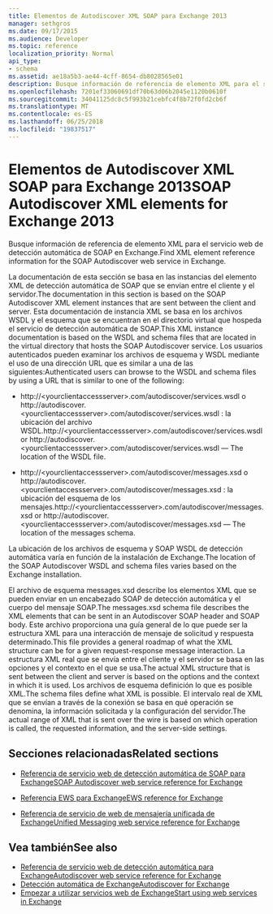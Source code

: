 ```yaml
---
title: Elementos de Autodiscover XML SOAP para Exchange 2013
manager: sethgros
ms.date: 09/17/2015
ms.audience: Developer
ms.topic: reference
localization_priority: Normal
api_type:
- schema
ms.assetid: ae18a5b3-ae44-4cff-8654-db8028565e01
description: Busque información de referencia de elemento XML para el servicio web de detección automática de SOAP en Exchange.
ms.openlocfilehash: 7201ef33060691df70b63d06b2045e1120b0610f
ms.sourcegitcommit: 34041125dc8c5f993b21cebfc4f8b72f0fd2cb6f
ms.translationtype: MT
ms.contentlocale: es-ES
ms.lasthandoff: 06/25/2018
ms.locfileid: "19837517"
---
```

# <a name="soap-autodiscover-xml-elements-for-exchange-2013"></a><span data-ttu-id="e889c-103">Elementos de Autodiscover XML SOAP para Exchange 2013</span><span class="sxs-lookup"><span data-stu-id="e889c-103">SOAP Autodiscover XML elements for Exchange 2013</span></span>

<span data-ttu-id="e889c-104">Busque información de referencia de elemento XML para el servicio web de detección automática de SOAP en Exchange.</span><span class="sxs-lookup"><span data-stu-id="e889c-104">Find XML element reference information for the SOAP Autodiscover web service in Exchange.</span></span>
  
<span data-ttu-id="e889c-105">La documentación de esta sección se basa en las instancias del elemento XML de detección automática de SOAP que se envían entre el cliente y el servidor.</span><span class="sxs-lookup"><span data-stu-id="e889c-105">The documentation in this section is based on the SOAP Autodiscover XML element instances that are sent between the client and server.</span></span> <span data-ttu-id="e889c-106">Esta documentación de instancia XML se basa en los archivos WSDL y el esquema que se encuentran en el directorio virtual que hospeda el servicio de detección automática de SOAP.</span><span class="sxs-lookup"><span data-stu-id="e889c-106">This XML instance documentation is based on the WSDL and schema files that are located in the virtual directory that hosts the SOAP Autodiscover service.</span></span> <span data-ttu-id="e889c-107">Los usuarios autenticados pueden examinar los archivos de esquema y WSDL mediante el uso de una dirección URL que es similar a una de las siguientes:</span><span class="sxs-lookup"><span data-stu-id="e889c-107">Authenticated users can browse to the WSDL and schema files by using a URL that is similar to one of the following:</span></span>
  
- <span data-ttu-id="e889c-108">http://\<yourclientaccessserver\>.com/autodiscover/services.wsdl o http://autodiscover.\<yourclientaccessserver\>.com/autodiscover/services.wsdl : la ubicación del archivo WSDL.</span><span class="sxs-lookup"><span data-stu-id="e889c-108">http://\<yourclientaccessserver\>.com/autodiscover/services.wsdl or http://autodiscover.\<yourclientaccessserver\>.com/autodiscover/services.wsdl — The location of the WSDL file.</span></span>
    
- <span data-ttu-id="e889c-109">http://\<yourclientaccessserver\>.com/autodiscover/messages.xsd o http://autodiscover.\<yourclientaccessserver\>.com/autodiscover/messages.xsd : la ubicación del esquema de los mensajes.</span><span class="sxs-lookup"><span data-stu-id="e889c-109">http://\<yourclientaccessserver\>.com/autodiscover/messages.xsd or http://autodiscover.\<yourclientaccessserver\>.com/autodiscover/messages.xsd — The location of the messages schema.</span></span>
    
<span data-ttu-id="e889c-110">La ubicación de los archivos de esquema y SOAP WSDL de detección automática varía en función de la instalación de Exchange.</span><span class="sxs-lookup"><span data-stu-id="e889c-110">The location of the SOAP Autodiscover WSDL and schema files varies based on the Exchange installation.</span></span>
  
<span data-ttu-id="e889c-111">El archivo de esquema messages.xsd describe los elementos XML que se pueden enviar en un encabezado SOAP de detección automática y el cuerpo del mensaje SOAP.</span><span class="sxs-lookup"><span data-stu-id="e889c-111">The messages.xsd schema file describes the XML elements that can be sent in an Autodiscover SOAP header and SOAP body.</span></span> <span data-ttu-id="e889c-112">Este archivo proporciona una guía general de lo que puede ser la estructura XML para una interacción de mensaje de solicitud y respuesta determinado.</span><span class="sxs-lookup"><span data-stu-id="e889c-112">This file provides a general roadmap of what the XML structure can be for a given request-response message interaction.</span></span> <span data-ttu-id="e889c-113">La estructura XML real que se envía entre el cliente y el servidor se basa en las opciones y el contexto en el que se usa.</span><span class="sxs-lookup"><span data-stu-id="e889c-113">The actual XML structure that is sent between the client and server is based on the options and the context in which it is used.</span></span> <span data-ttu-id="e889c-114">Los archivos de esquema definición lo que es posible XML.</span><span class="sxs-lookup"><span data-stu-id="e889c-114">The schema files define what XML is possible.</span></span> <span data-ttu-id="e889c-115">El intervalo real de XML que se envían a través de la conexión se basa en qué operación se denomina, la información solicitada y la configuración del servidor.</span><span class="sxs-lookup"><span data-stu-id="e889c-115">The actual range of XML that is sent over the wire is based on which operation is called, the requested information, and the server-side settings.</span></span> 
  
## <a name="related-sections"></a><span data-ttu-id="e889c-116">Secciones relacionadas</span><span class="sxs-lookup"><span data-stu-id="e889c-116">Related sections</span></span>
<span data-ttu-id="e889c-117"><a name="bk_RelatedSections"> </a></span><span class="sxs-lookup"><span data-stu-id="e889c-117"></span></span>

- [<span data-ttu-id="e889c-118">Referencia de servicio web de detección automática de SOAP para Exchange</span><span class="sxs-lookup"><span data-stu-id="e889c-118">SOAP Autodiscover web service reference for Exchange</span></span>](soap-autodiscover-web-service-reference-for-exchange.md)
    
- [<span data-ttu-id="e889c-119">Referencia EWS para Exchange</span><span class="sxs-lookup"><span data-stu-id="e889c-119">EWS reference for Exchange</span></span>](ews-reference-for-exchange.md)
    
- [<span data-ttu-id="e889c-120">Referencia de servicio de web de mensajería unificada de Exchange</span><span class="sxs-lookup"><span data-stu-id="e889c-120">Unified Messaging web service reference for Exchange</span></span>](unified-messaging-web-service-reference-for-exchange.md)
    
## <a name="see-also"></a><span data-ttu-id="e889c-121">Vea también</span><span class="sxs-lookup"><span data-stu-id="e889c-121">See also</span></span>

- [<span data-ttu-id="e889c-122">Referencia de servicio web de detección automática para Exchange</span><span class="sxs-lookup"><span data-stu-id="e889c-122">Autodiscover web service reference for Exchange</span></span>](autodiscover-web-service-reference-for-exchange.md)
- [<span data-ttu-id="e889c-123">Detección automática de Exchange</span><span class="sxs-lookup"><span data-stu-id="e889c-123">Autodiscover for Exchange</span></span>](../exchange-web-services/autodiscover-for-exchange.md)
- [<span data-ttu-id="e889c-124">Empezar a utilizar servicios web de Exchange</span><span class="sxs-lookup"><span data-stu-id="e889c-124">Start using web services in Exchange</span></span>](../exchange-web-services/start-using-web-services-in-exchange.md)
    

